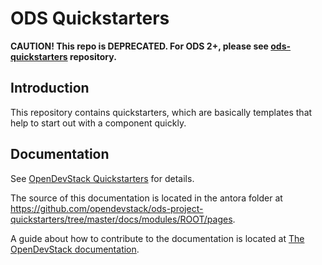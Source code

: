 # ODS Quickstarters

**CAUTION! This repo is DEPRECATED. For ODS 2+, please see [ods-quickstarters](https://github.com/opendevstack/ods-quickstarters) repository.**

## Introduction

This repository contains quickstarters, which are basically templates that help to start out with a component quickly.

## Documentation

See [OpenDevStack Quickstarters](https://www.opendevstack.org/ods-documentation/ods-project-quickstarters/latest/index.html) for details.

The source of this documentation is located in the antora folder at https://github.com/opendevstack/ods-project-quickstarters/tree/master/docs/modules/ROOT/pages.

A guide about how to contribute to the documentation is located at [The OpenDevStack documentation](https://www.opendevstack.org/ods-documentation/common/latest/documentation.html). 

